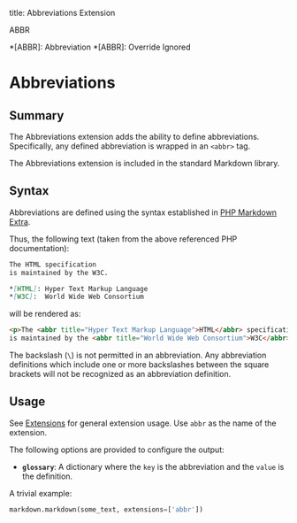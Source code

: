 title: Abbreviations Extension

ABBR

*[ABBR]: Abbreviation
*[ABBR]: Override Ignored

Abbreviations
=============

Summary
-------

The Abbreviations extension adds the ability to define abbreviations.
Specifically, any defined abbreviation is wrapped in  an `<abbr>` tag.

The Abbreviations extension is included in the standard Markdown library.

Syntax
------

Abbreviations are defined using the syntax established in
[PHP Markdown Extra][php].

[php]: http://www.michelf.com/projects/php-markdown/extra/#abbr

Thus, the following text (taken from the above referenced PHP documentation):

```md
The HTML specification
is maintained by the W3C.

*[HTML]: Hyper Text Markup Language
*[W3C]:  World Wide Web Consortium
```

will be rendered as:

```html
<p>The <abbr title="Hyper Text Markup Language">HTML</abbr> specification
is maintained by the <abbr title="World Wide Web Consortium">W3C</abbr>.</p>
```

The backslash (`\`) is not permitted in an abbreviation. Any abbreviation
definitions which include one or more backslashes between the square brackets
will not be recognized as an abbreviation definition.

Usage
-----

See [Extensions](index.md) for general extension usage. Use `abbr` as the name
of the extension.

The following options are provided to configure the output:

* **`glossary`**:
    A dictionary where the `key` is the abbreviation and the `value` is the definition.

A trivial example:

```python
markdown.markdown(some_text, extensions=['abbr'])
```
